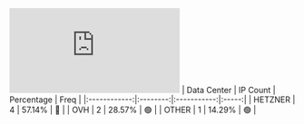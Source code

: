 ![Diagramm](https://github.com/obajay/StateSync-snapshots/blob/main/Projects/Likecoin/1/README.md)
| Data Center | IP Count | Percentage | Freq |
|:------------:|:--------:|:-----------:|:-----:|
| HETZNER | 4 | 57.14% | 🔴 |
| OVH | 2 | 28.57% | 🟢 |
| OTHER | 1 | 14.29% | 🟢 |